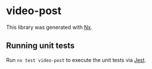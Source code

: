 # video-post

This library was generated with [Nx](https://nx.dev).

## Running unit tests

Run `nx test video-post` to execute the unit tests via [Jest](https://jestjs.io).
